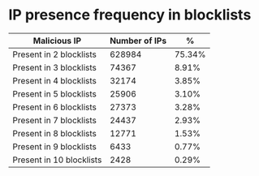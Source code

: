 # IP presence frequency in blocklists
| Malicious IP | Number of IPs | % |
|----|----|----|
| Present in 2 blocklists | 628984 | 75.34% |
| Present in 3 blocklists | 74367 | 8.91% |
| Present in 4 blocklists | 32174 | 3.85% |
| Present in 5 blocklists | 25906 | 3.10% |
| Present in 6 blocklists | 27373 | 3.28% |
| Present in 7 blocklists | 24437 | 2.93% |
| Present in 8 blocklists | 12771 | 1.53% |
| Present in 9 blocklists | 6433 | 0.77% |
| Present in 10 blocklists | 2428 | 0.29% |
